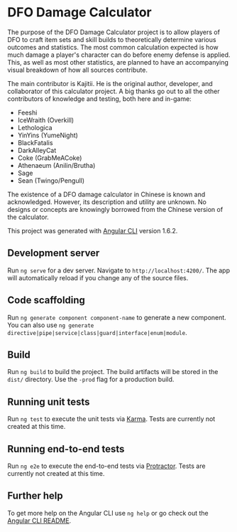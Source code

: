 # DFO Damage Calculator

The purpose of the DFO Damage Calculator project is to allow players of DFO to craft item sets and skill builds to theoretically determine various outcomes and statistics.  The most common calculation expected is how much damage a player's character can do before enemy defense is applied.  This, as well as most other statistics, are planned to have an accompanying visual breakdown of how all sources contribute.

The main contributor is Kajitii.  He is the original author, developer, and collaborator of this calculator project.  A big thanks go out to all the other contributors of knowledge and testing, both here and in-game:
* Feeshi
* IceWraith \(Overkill\)
* Lethologica
* YinYins \(YumeNight\)
* BlackFatalis
* DarkAlleyCat
* Coke \(GrabMeACoke\)
* Athenaeum \(Anilin/Brutha\)
* Sage
* Sean \(Twingo/Pengull\)

The existence of a DFO damage calculator in Chinese is known and acknowledged.  However, its description and utility are unknown.  No designs or concepts are knowingly borrowed from the Chinese version of the calculator.

This project was generated with [Angular CLI](https://github.com/angular/angular-cli) version 1.6.2.

## Development server

Run `ng serve` for a dev server. Navigate to `http://localhost:4200/`. The app will automatically reload if you change any of the source files.

## Code scaffolding

Run `ng generate component component-name` to generate a new component. You can also use `ng generate directive|pipe|service|class|guard|interface|enum|module`.

## Build

Run `ng build` to build the project. The build artifacts will be stored in the `dist/` directory. Use the `-prod` flag for a production build.

## Running unit tests

Run `ng test` to execute the unit tests via [Karma](https://karma-runner.github.io).
Tests are currently not created at this time.

## Running end-to-end tests

Run `ng e2e` to execute the end-to-end tests via [Protractor](http://www.protractortest.org/).
Tests are currently not created at this time.

## Further help

To get more help on the Angular CLI use `ng help` or go check out the [Angular CLI README](https://github.com/angular/angular-cli/blob/master/README.md).
